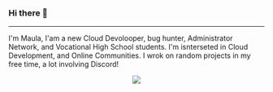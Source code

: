 ### Hi there 👋
_______________________________
I'm Maula, I'am a new Cloud Devolooper, bug hunter, Administrator Network, and Vocational High School students. I'm isnterseted in Cloud Development, and Online Communities. I wrok on random projects in my free time, a lot involving Discord!
 <p align="center">
  <a href="https://skillicons.dev">
    <img src="https://skillicons.dev/icons?i=aws,gcp,git,docker,arduino,ae,grafana,js,linux,mysql,nodejs,html,css,php,mongodb.net,go,py" />
  </a>
</p>
